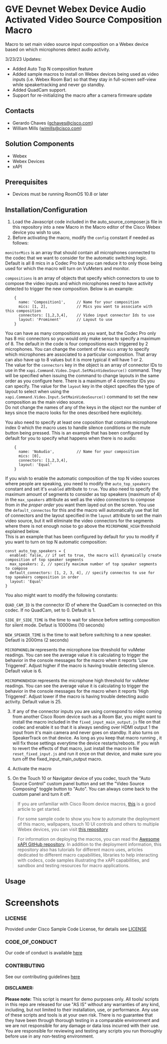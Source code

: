 # GVE Devnet Webex Device Audio Activated Video Source Composition Macro

Macro to set main video source input composition on a Webex device based on which microphones detect audio activity.

3/23/23 Updates:

- Added Auto Top N composition feature
- Added sample macros to install on Webex devices being used as video inputs (i.e. Webex Room Bar) so that they stay in full-screen self-view while speakertracking and never go standby.
- Added QuadCam support.
- Support for re-initializing the macro after a camera firmware update

## Contacts

- Gerardo Chaves (gchaves@cisco.com)
- William Mills (wimills@cisco.com)

## Solution Components

- Webex
- Webex Devices
- xAPI

## Prerequisites

- Devices must be running RoomOS 10.8 or later

## Installation/Configuration

1. Load the Javascript code included in the auto_source_composer.js file in this repository into a new Macro in the Macro editor of the Cisco Webex device you wish to use.
2. Before activating the macro, modify the `config` constant if needed as follows:

`monitorMics` is an array that should contain all microphones connected to the codec that we want to consider for the automatic switching logic. Default is all 8 mics in a Codec Pro but you can reduce it to only those being used for which the macro will turn on VuMeters and monitor.

`compositions` is an array of objects that specify which connectors to use to compose the video inputs and which microphones need to have activity detected to trigger the new composition. Below is an example:

```
    {
      name: 'Composition1',     // Name for your composition
      mics: [1, 2],             // Mics you want to associate with this composition
      connectors: [1,2,3,4],    // Video input connector Ids to use
      layout: 'Prominent'       // Layout to use
    }
```

You can have as many compositions as you want, but the Codec Pro only has 8 mic connectors so you would only make sense to specify a maximum of 8. The default in the code is four compositions each triggered by 2 microphones. You can change the content of the `mics` array to specify which microphones are associated to a particular composition. That array can also have up to 8 values but it is more typical it will have 1 or 2.  
The value for the `connectors` key in the object is an array of connector IDs to use in the `xapi.Command.Video.Input.SetMainVideoSource()` command. They will be specified when issuing the command to change layouts in the same order as you configure here. There is a maximum of 4 connector IDs you can specify.
The value for the `layout` key in the object specifies the type of layout to select when using the `xapi.Command.Video.Input.SetMainVideoSource()` command to set the new composition as the main video source.  
Do not change the names of any of the keys in the object nor the number of keys since the macro looks for the ones described here explicitely.

You also need to specify at least one coposition that contains microphone index 0 which the macro uses to handle silence conditions or the mute button being pressed.
This is an example that has been configured by default for you to specify what happens when there is no audio:

```
    {
      name: 'NoAudio',          // Name for your composition
      mics: [0],
      connectors: [1,2,3,4],
      layout: 'Equal'
    }
```

If you wish to enable the automatic composition of the top N video sources where people are speaking, you need to modify the `auto_top_speakers` constant and set it's `enabled` attribute to `true`. You also need to specify the maximum amount of segments to consider as top speakers (maximum of 4) in the `max_speakers` attribute as well as the video connectors to compose from _in the proper order_ you want them layed out on the screen. You use the `default_connectos` for this and the macro will automatically use that list of connectors and the layout specified in the `layout` attribute to set the main video source, but it will eliminate the video connectors for the segments where there is not enough noise to go above the `MICROPHONE_HIGH` threshold explained below.  
This is an example that has been configured by default for you to modify if you want to turn on top N automatic composition:

```
const auto_top_speakers = {
  enabled: false, // if set to true, the macro will dynamically create composition of top speaker segments
  max_speakers: 2, // specify maximum number of top speaker segments to compose
  default_connectors: [1, 2, 3, 4], // specify connectos to use for top speakers composition in order
  layout: 'Equal'
}
```

You also might want to modify the following constants:

`QUAD_CAM_ID` is the connector ID of where the QuadCam is connected on this codec. If no QuadCam, set to 0. Default is 1.

`SIDE_BY_SIDE_TIME` is the time to wait for silence before setting composition for silent mode. Defaut is 10000ms (10 seconds)

`NEW_SPEAKER_TIME` is the time to wait before switching to a new speaker. Defautl is 2000ms (2 seconds)

`MICROPHONELOW` represents the microphone low threshold for vuMeter readings. You can see the average value it is calculating to trigger the behavior
in the console messages for the macro when it reports 'Low Triggered'. Adjust higher if the macro is having trouble detecting silence. Default value is 6.

`MICROPHONEHIGH` represents the microphone high threshold for vuMeter readings. You can see the average value it is calculating to trigger the behavior
in the console messages for the macro when it reports 'High Triggered'. Adjust lower if the macro is having trouble detecting audio activity. Default value is 25.

3. If any of the connector inputs you are using correspond to video coming from another Cisco Room device such as a Room Bar, you might want to install the macro included in the `fixed_input_main_output.js` file on that codec and enable it so that it is always sending over HDMI output 1 the input from it's main camera and never goes on standby. It also turns on SpeakerTrack on that device. As long as you keep that macro running , it will fix those settings everytime the device restarts/reboots. If you wish to revert the effects of that macro, just install the macro in file `reset_fixed_input.js` and run it once on that device, and make sure you turn off the fixed_input_main_output macro.

4. Activate the macro

5. On the Touch 10 or Navigator device of you codec, touch the "Auto Source Control" custom panel button and set the "Video Source Composing" toggle button to "Auto". You can always come back to the custom panel and turn it off.

> If you are unfamiliar with Cisco Room device macros, [this](https://help.webex.com/en-us/np8b6m6/Use-of-Macros-with-Room-and-Desk-Devices-and-Webex-Boards) is a good article to get started.

> For some sample code to show you how to automate the deployment of this macro, wallpapers, touch 10 UI controls and others to multiple Webex devices, you can visit [this repository](https://github.com/voipnorm/CE-Deploy)

> For information on deploying the macros, you can read the [Awesome xAPI GitHub repository](https://github.com/CiscoDevNet/awesome-xapi#user-content-developer-tools). In addition to the deployment information, this repository also has tutorials for different macro uses, articles dedicated to different macro capabilities, libraries to help interacting with codecs, code samples illustrating the xAPI capabilities, and sandbox and testing resources for macro applications.

## Usage

# Screenshots

### LICENSE

Provided under Cisco Sample Code License, for details see [LICENSE](LICENSE.md)

### CODE_OF_CONDUCT

Our code of conduct is available [here](CODE_OF_CONDUCT.md)

### CONTRIBUTING

See our contributing guidelines [here](CONTRIBUTING.md)

#### DISCLAIMER:

<b>Please note:</b> This script is meant for demo purposes only. All tools/ scripts in this repo are released for use "AS IS" without any warranties of any kind, including, but not limited to their installation, use, or performance. Any use of these scripts and tools is at your own risk. There is no guarantee that they have been through thorough testing in a comparable environment and we are not responsible for any damage or data loss incurred with their use.
You are responsible for reviewing and testing any scripts you run thoroughly before use in any non-testing environment.
